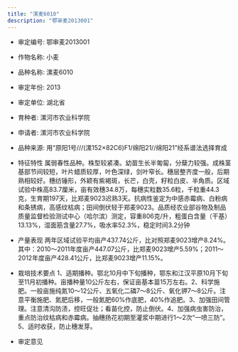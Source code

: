 ```yaml
---
title: "漯麦6010"
description: "鄂审麦2013001"
---
```

* 审定编号:  鄂审麦2013001

*  作物名称:  小麦

*  品种名称:  漯麦6010

*  审定年份:  2013

*  审定单位:  湖北省

* 育种者:  漯河市农业科学院

*  申请者:  漯河市农业科学院

*  品种来源:  用“原阳1号///(漯152×82C6)F1/绵阳21//绵阳21”经系谱法选择育成

*  特征特性
属弱春性品种。株型较紧凑。幼苗生长半匍匐，分蘖力较强。成株茎基部节间较短，叶片蜡质较厚，叶色深绿，剑叶窄长。穗层整齐度一般，后期熟相较好。穗纺锤形，外颖有紫褐斑，长芒，白壳，籽粒白皮、半角质。区域试验中株高83.7厘米，亩有效穗34.8万，每穗实粒数35.6粒，千粒重44.3克，生育期197天，比郑麦9023迟熟3天。抗病性鉴定为中感赤霉病、白粉病和条锈病，高感纹枯病；田间倒伏轻于郑麦9023。品质经农业部谷物及制品质量监督检验测试中心（哈尔滨）测定，容重806克/升，粗蛋白含量（干基）13.13%，湿面筋含量27.7%，吸水率52.3%，稳定时间3.2分钟

*  产量表现
两年区域试验平均亩产437.74公斤，比对照郑麦9023增产8.24%。其中：2010～2011年度亩产447.07公斤，比郑麦9023增产5.59%；2011～2012年度亩产428.41公斤，比郑麦9023增产11.15%。

*  栽培技术要点
1、适期播种。鄂北10月中下旬播种，鄂东和江汉平原10月下旬至11月初播种。亩播种量10公斤左右，保证亩基本苗15万左右。2、科学施肥。一般亩施纯氮10～12公斤、五氧化二磷7～8公斤、氧化钾7～8公斤。注意平衡施肥、氮肥后移，一般氮肥60%作底肥，40%作追肥。3、加强田间管理。注意清沟防渍，控旺促壮；看苗化控，防止倒伏。4、加强病虫害防治，重点防治纹枯病和赤霉病。抽穗扬花初期至灌浆中期进行1～2次“一喷三防”。5、适时收获，防止穗发芽。

*  审定意见

